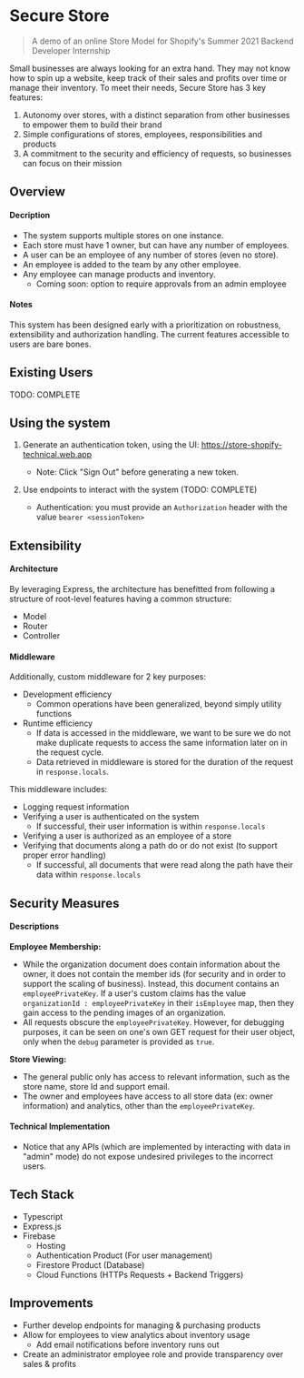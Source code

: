 # Secure Store

> A demo of an online Store Model for Shopify's Summer 2021 Backend Developer Internship

Small businesses are always looking for an extra hand. They may not know how to spin up a website, keep track of their sales and profits over time or manage their inventory. To meet their needs, Secure Store has 3 key features:
1) Autonomy over stores, with a distinct separation from other businesses to empower them to build their brand
2) Simple configurations of stores, employees, responsibilities and products
3) A commitment to the security and efficiency of requests, so businesses can focus on their mission


## Overview

#### Decription

- The system supports multiple stores on one instance.
- Each store must have 1 owner, but can have any number of employees.
- A user can be an employee of any number of stores (even no store).
- An employee is added to the team by any other employee.
- Any employee can manage products and inventory.
   - Coming soon: option to require approvals from an admin employee

#### Notes

This system has been designed early with a prioritization on robustness, extensibility and authorization handling. The current features accessible to users are bare bones.


## Existing Users

TODO: COMPLETE

## Using the system

1) Generate an authentication token, using the UI: https://store-shopify-technical.web.app
   - Note: Click "Sign Out" before generating a new token.

2) Use endpoints to interact with the system (TODO: COMPLETE)
    - Authentication: you must provide an `Authorization` header with the value `bearer <sessionToken>`

## Extensibility

#### Architecture

By leveraging Express, the architecture has benefitted from following a structure of root-level features having a common structure:
  - Model
  - Router
  - Controller

#### Middleware

Additionally, custom middleware for 2 key purposes:
  - Development efficiency
    - Common operations have been generalized, beyond simply utility functions
  - Runtime efficiency
    - If data is accessed in the middleware, we want to be sure we do not make duplicate requests to access the same information later on in the request cycle.
    - Data retrieved in middleware is stored for the duration of the request in `response.locals`.

This middleware includes:
  - Logging request information
  - Verifying a user is authenticated on the system
    - If successful, their user information is within `response.locals`
  - Verifying a user is authorized as an employee of a store
  - Verifying that documents along a path do or do not exist (to support proper error handling)
    - If successful, all documents that were read along the path have their data within `response.locals`

## Security Measures

#### Descriptions

**Employee Membership:**
- While the organization document does contain information about the owner, it does not contain the member ids (for security and in order to support the scaling of business). Instead, this document contains an `employeePrivateKey`. If a user's custom claims has the value `organizationId : employeePrivateKey` in their `isEmployee` map, then they gain access to the pending images of an organization.
- All requests obscure the `employeePrivateKey`. However, for debugging purposes, it can be seen on one's own GET request for their user object, only when the `debug` parameter is provided as `true`.

**Store Viewing:**
- The general public only has access to relevant information, such as the store name, store Id and support email.
- The owner and employees have access to all store data (ex: owner information) and analytics, other than the `employeePrivateKey`.

#### Technical Implementation

- Notice that any APIs (which are implemented by interacting with data in "admin" mode) do not expose undesired privileges to the incorrect users.

## Tech Stack

- Typescript
- Express.js
- Firebase
  - Hosting
  - Authentication Product (For user management)
  - Firestore Product (Database)
  - Cloud Functions (HTTPs Requests + Backend Triggers)


## Improvements

- Further develop endpoints for managing & purchasing products
- Allow for employees to view analytics about inventory usage
  - Add email notifications before inventory runs out
- Create an administrator employee role and provide transparency over sales & profits
  